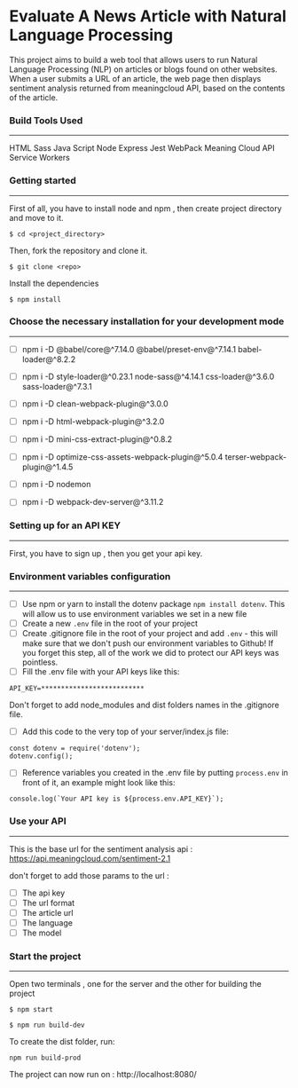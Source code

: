 Evaluate A News Article with Natural Language Processing
=============
This project aims to build a web tool that allows users to run Natural Language Processing (NLP) on articles or blogs found on other websites. When a user submits a URL of an article, the web page then displays sentiment analysis returned from meaningcloud API, based on the contents of the article.

### Build Tools Used
-----
HTML
Sass
Java Script
Node
Express
Jest
WebPack
Meaning Cloud API
Service Workers

### Getting started
-----
First of all, you have to install node and npm , then create project directory and move to it.

`$ cd <project_directory>`

Then, fork the repository  and clone it.

`$ git clone <repo>`

Install the dependencies

`$ npm install`

### Choose the necessary installation for your development mode
-----
- [ ] npm i -D @babel/core@^7.14.0 @babel/preset-env@^7.14.1 babel-loader@^8.2.2
- [ ] npm i -D style-loader@^0.23.1 node-sass@^4.14.1 css-loader@^3.6.0 sass-loader@^7.3.1
- [ ] npm i -D clean-webpack-plugin@^3.0.0
- [ ] npm i -D html-webpack-plugin@^3.2.0
- [ ] npm i -D mini-css-extract-plugin@^0.8.2
- [ ] npm i -D optimize-css-assets-webpack-plugin@^5.0.4 terser-webpack-plugin@^1.4.5
- [ ] npm i -D nodemon
- [ ] npm i -D webpack-dev-server@^3.11.2


### Setting up for an API KEY
-----
First, you have to sign up , then you get your api key.

### Environment variables configuration
-----
- [ ] Use npm or yarn to install the dotenv package ```npm install dotenv```. This will allow us to use environment variables we set in a new file
- [ ] Create a new ```.env``` file in the root of your project
- [ ] Create .gitignore file in the root of your project and add ```.env``` - this will make sure that we don't push our environment variables to Github! If you forget this step, all of the work we did to protect our API keys was pointless.
- [ ] Fill the .env file with your API keys like this:
```
API_KEY=**************************
```
Don't forget to add node_modules and dist folders names in the .gitignore file.

- [ ] Add this code to the very top of your server/index.js file:
```
const dotenv = require('dotenv');
dotenv.config();
```
- [ ] Reference variables you created in the .env file by putting ```process.env``` in front of it, an example might look like this:
```
console.log(`Your API key is ${process.env.API_KEY}`);
```
### Use your API
-----
This is the base url for the sentiment analysis api :
https://api.meaningcloud.com/sentiment-2.1

don't forget to add those params to the url :
- [ ] The api key
- [ ] The url format 
- [ ] The article url
- [ ] The language 
- [ ] The model

### Start the project
-----
Open two terminals , one for the server and the other for building the project

```
$ npm start
```

```
$ npm run build-dev
```

To create the dist folder, run:

```
npm run build-prod
```

The project can now run on : http://localhost:8080/





